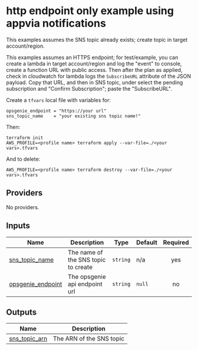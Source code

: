 # http endpoint only example using appvia notifications
This examples assumes the SNS topic already exists; create topic in target account/region.

This examples assumes an HTTPS endpoint; for test/example, you can create a lambda in target account/region and log the "event" to console, create a function URL with public access. Then after the plan as applied, check in cloudwatch for lambda logs the `SubscribeURL` attribute of the JSON payload. Copy that URL, and then in SNS topic, under select the pending subscription and "Confirm Subscription"; paste the "SubscribeURL".

Create a `tfvars` local file with variables for:
```
opsgenie_endpoint = "https://your url"
sns_topic_name    = "your existing sns topic name!"
```

Then:
```
terraform init
AWS_PROFILE=<profile name> terraform apply --var-file=./<your vars>.tfvars
```

And to delete:
```
AWS_PROFILE=<profile name> terraform destroy --var-file=./<your vars>.tfvars
```

<!-- BEGIN_TF_DOCS -->
## Providers

No providers.

## Inputs

| Name | Description | Type | Default | Required |
|------|-------------|------|---------|:--------:|
| <a name="input_sns_topic_name"></a> [sns\_topic\_name](#input\_sns\_topic\_name) | The name of the SNS topic to create | `string` | n/a | yes |
| <a name="input_opsgenie_endpoint"></a> [opsgenie\_endpoint](#input\_opsgenie\_endpoint) | The opsgenie api endpoint url | `string` | `null` | no |

## Outputs

| Name | Description |
|------|-------------|
| <a name="output_sns_topic_arn"></a> [sns\_topic\_arn](#output\_sns\_topic\_arn) | The ARN of the SNS topic |
<!-- END_TF_DOCS -->